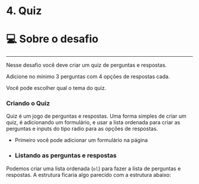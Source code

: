 # 4. Quiz

# 💻 Sobre o desafio
---
Nesse desafio você deve criar um quiz de perguntas e respostas. 

Adicione no mínimo 3 perguntas com 4 opções de respostas cada. 

Você pode escolher qual o tema do quiz.
### Criando o Quiz
Quiz é um jogo de perguntas e respostas. Uma forma simples de criar um quiz, é adicionando um formulário, e usar a lista ordenada para criar as perguntas e inputs do tipo radio para as opções de respostas.

- Primeiro você pode adicionar um formulário na página
- ### Listando as perguntas e respostas

Podemos criar uma lista ordenada (`ol`) para fazer a lista de perguntas e respostas. A estrutura ficaria algo parecido com a estrutura abaixo:
